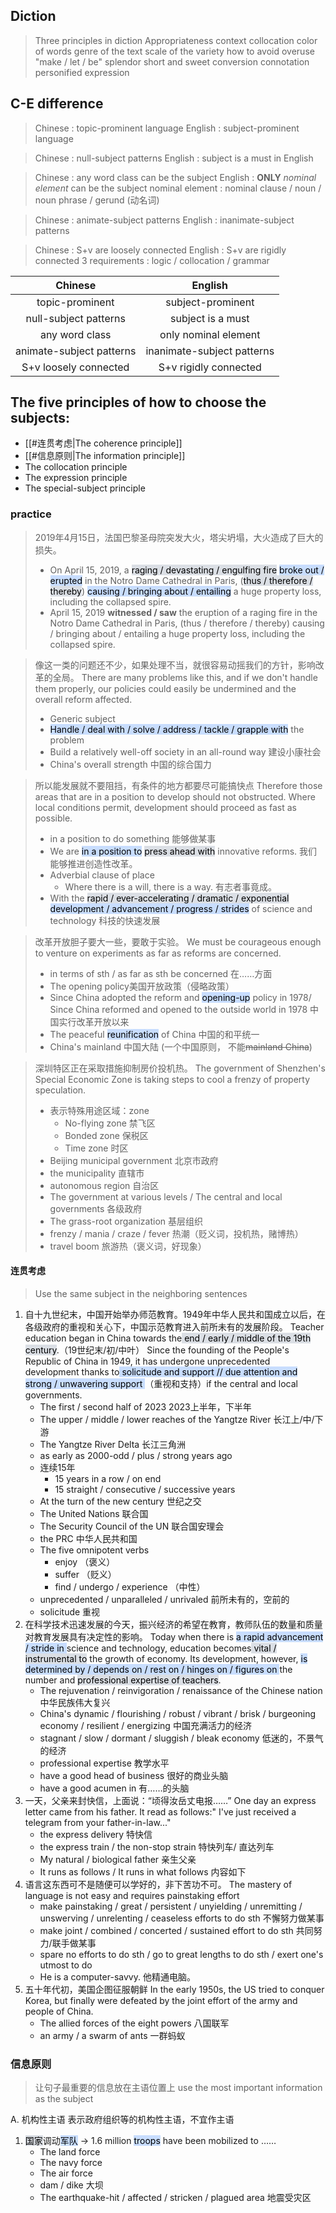 ## Diction
>Three principles in diction
	Appropriateness
		context 
		collocation
		color of words
		genre of the text
		scale of the 
	variety
		how to avoid overuse "make / let / be"
	splendor
		short and sweet
		conversion
		connotation
		personified expression

## C-E difference
>Chinese : topic-prominent language
>English : subject-prominent language

>Chinese : null-subject patterns
>English : subject is a must in English

>Chinese : any word class can be the subject
>English : **ONLY** *nominal element* can be the subject
	nominal element : nominal clause / noun / noun phrase / gerund (动名词)

>Chinese : animate-subject patterns 
>English : inanimate-subject patterns

>Chinese : S+v are loosely connected
>English : S+v are rigidly connected
	3 requirements : logic / collocation / grammar


| Chinese | English |
| :-------: | :-------: |
|topic-prominent|subject-prominent|
|null-subject patterns|subject is a must|
|any word class|only nominal element|
|animate-subject patterns|inanimate-subject patterns|
|S+v loosely connected|S+v rigidly connected|


## The five principles of how to choose the subjects:
- [[#连贯考虑|The coherence principle]]
- [[#信息原则|The information principle]]
- The collocation principle
- The expression principle
- The special-subject principle

### practice
>2019年4月15日，法国巴黎圣母院突发大火，塔尖坍塌，大火造成了巨大的损失。
>- On April 15, 2019, a <mark style="background: #CACFD9A6;">raging / devastating / engulfing fire</mark> <mark style="background: #ADCCFFA6;">broke out / erupted</mark> in the Notro Dame Cathedral in Paris, (<mark style="background: #CACFD9A6;">thus / therefore / thereby</mark>) <mark style="background: #ADCCFFA6;">causing / bringing about / entailing</mark> a huge property loss, including the collapsed spire.
>- April 15, 2019 **witnessed / saw** the eruption of a raging fire in the Notro Dame Cathedral in Paris, (thus / therefore / thereby) causing / bringing about / entailing a huge property loss, including the collapsed spire.

> 像这一类的问题还不少，如果处理不当，就很容易动摇我们的方针，影响改革的全局。
>  There are many problems like this, and if we don't handle them properly, our policies could easily be undermined and the overall reform affected.
> - Generic subject
> - <mark style="background: #ADCCFFA6;">Handle / deal with / solve / address / tackle / grapple with</mark> the problem
> - Build a relatively well-off society in an all-round way 建设小康社会
> - China's overall strength 中国的综合国力

> 所以能发展就不要阻挡，有条件的地方都要尽可能搞快点
>  Therefore those areas that are in a position to develop should not obstructed. Where local conditions permit, development should proceed as fast as possible.
> - in a position to do something 能够做某事
> - We are <mark style="background: #ADCCFFA6;">in a position to</mark> <mark style="background: #CACFD9A6;">press ahead with</mark> innovative reforms. 我们能够推进创造性改革。
> - Adverbial clause of place
> 	- Where there is a will, there is a way. 有志者事竟成。
> - With the <mark style="background: #CACFD9A6;">rapid / ever-accelerating / dramatic / exponential</mark> <mark style="background: #ADCCFFA6;">development / advancement / progress / strides</mark> of science and technology 科技的快速发展

> 改革开放胆子要大一些，要敢于实验。
>  We must be courageous enough to venture on experiments as far as reforms are concerned.
> - in terms of sth / as far as sth be concerned 在……方面
> - The opening policy美国开放政策（侵略政策）
> - Since China adopted the reform and <mark style="background: #ADCCFFA6;">opening-up</mark> policy in 1978/ Since China reformed and opened to the outside world in 1978 中国实行改革开放以来
> - The peaceful <mark style="background: #ADCCFFA6;">reunification</mark> of China 中国的和平统一
> - China's mainland 中国大陆 (一个中国原则， 不能~~mainland China~~)

> 深圳特区正在采取措施抑制房价投机热。
> The government of Shenzhen's Special Economic Zone is taking steps to cool a frenzy of property speculation.
> - 表示特殊用途区域：zone
> 	- No-flying zone 禁飞区
> 	- Bonded zone 保税区
> 	- Time zone 时区
> - Beijing municipal government 北京市政府
> - the municipality 直辖市
> - autonomous region 自治区
> - The government at various levels / The central and local governments 各级政府
> - The grass-root organization 基层组织
> - frenzy / mania / craze / fever 热潮（贬义词，投机热，赌博热）
> - travel boom 旅游热（褒义词，好现象）

#### 连贯考虑
> Use the same subject in the neighboring sentences

1) 自十九世纪末，中国开始举办师范教育。1949年中华人民共和国成立以后，在各级政府的重视和关心下，中国示范教育进入前所未有的发展阶段。
	Teacher education began in China towards the<mark style="background: #CACFD9A6;"> end / early / middle of the 19th century</mark>.（19世纪末/初/中叶） Since the founding of the People's Republic of China in 1949, it has undergone unprecedented development thanks to<mark style="background: #ADCCFFA6;"> solicitude and support // due attention and strong / unwavering support </mark>（重视和支持）if the central and local governments.
	- The first / second half of 2023 2023上半年，下半年
	- The upper / middle / lower reaches of the Yangtze River 长江上/中/下游
	- The Yangtze River Delta 长江三角洲
	- as early as 2000-odd / plus / strong years ago
	- 连续15年
		- 15 years in a row / on end 
		- 15 straight / consecutive / successive years
	- At the turn of the new century 世纪之交
	- The United Nations 联合国
	- The Security Council of the UN 联合国安理会
	- the PRC 中华人民共和国
	- The five omnipotent verbs
		- enjoy （褒义）
		- suffer （贬义）
		- find / undergo /  experience （中性）
	- unprecedented / unparalleled / unrivaled 前所未有的，空前的 
	- solicitude 重视
1) 在科学技术迅速发展的今天，振兴经济的希望在教育，教师队伍的数量和质量对教育发展具有决定性的影响。
	Today when there is <mark style="background: #ADCCFFA6;">a rapid advancement / stride in </mark>science and technology, education becomes<mark style="background: #CACFD9A6;"> vital / instrumental to</mark> the growth of economy. Its development, however, <mark style="background: #ADCCFFA6;">is determined by / depends on / rest on / hinges on / figures on </mark>the number and <mark style="background: #CACFD9A6;">professional expertise of teachers</mark>.
	- The rejuvenation / reinvigoration / renaissance of the Chinese nation 中华民族伟大复兴
	- China's dynamic / flourishing / robust / vibrant / brisk / burgeoning economy / resilient / energizing 中国充满活力的经济
	- stagnant / slow / dormant / sluggish / bleak economy 低迷的，不景气的经济
	- professional expertise 教学水平
	- have a good head of business 很好的商业头脑
	- have a good acumen in 有……的头脑
1) 一天，父亲来封快信，上面说：“顷得汝岳丈电报……”
	One day an express letter came from his father. It read as follows:" I've just received a telegram from your father-in-law..."
	- the express delivery 特快信
	- the express train / the non-stop strain 特快列车/ 直达列车
	- My natural / biological father 亲生父亲
	- It runs as follows / It runs in what follows 内容如下
1) 语言这东西可不是随便可以学好的，非下苦功不可。
	The mastery of language is not easy and requires painstaking effort
	- make painstaking / great / persistent / unyielding / unremitting / unswerving / unrelenting / ceaseless efforts to do sth 不懈努力做某事
	- make joint / combined / concerted / sustained effort to do sth 共同努力/联手做某事
	- spare no efforts to do sth / go to great lengths to do sth / exert one's utmost to do
	- He is a computer-savvy. 他精通电脑。
1) 五十年代初，美国企图征服朝鲜
	In the early 1950s, the US tried to conquer Korea, but finally were defeated by the joint effort of the army and people of China.
	- The allied forces of the eight powers 八国联军
	- an army / a swarm of ants 一群蚂蚁

### 信息原则
> 让句子最重要的信息放在主语位置上
> use the most important information as the subject

A. 机构性主语
表示政府组织等的机构性主语，不宜作主语
1) <mark style="background: #CACFD9A6;">国家</mark>调动<mark style="background: #ADCCFFA6;">军队</mark> -> 1.6 million <mark style="background: #ADCCFFA6;">troops</mark> have been mobilized to ……
	- The land force 
	- The navy force 
	- The air force 
	- dam / dike 大坝
	- The earthquake-hit / affected / stricken / plagued area 地震受灾区